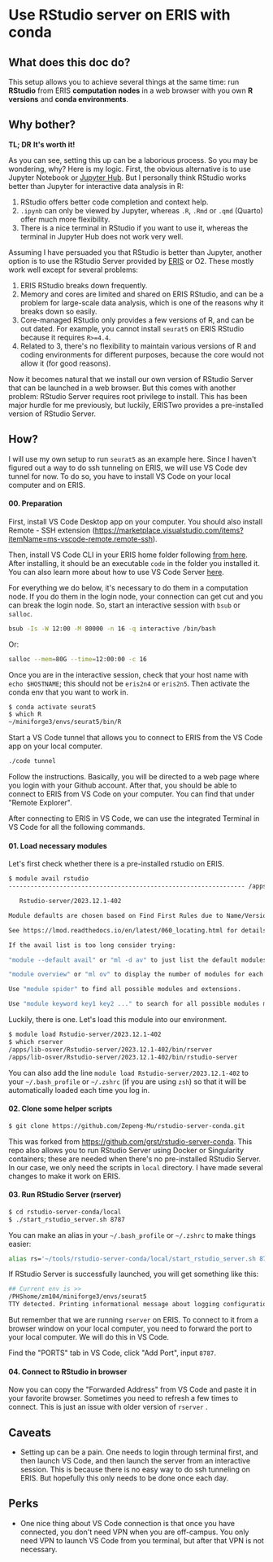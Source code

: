 # Use RStudio server on ERIS with conda

## What does this doc do?
This setup allows you to achieve several things at the same time: run **RStudio** from ERIS **computation nodes** in a web browser with you own **R versions** and **conda environments**.

## Why bother?
**TL; DR**
**It's worth it!**

As you can see, setting this up can be a laborious process. So you may be wondering, why? Here is my logic. First, the obvious alternative is to use Jupyter Notebook or [Jupyter Hub](https://jupyterhub2.partners.org). But I personally think RStudio works better than Jupyter for interactive data analysis in R:
1. RStudio offers better code completion and context help.
2. `.ipynb` can only be viewed by Jupyter, whereas `.R`, `.Rmd` or `.qmd` (Quarto) offer much more flexibility.
3. There is a nice terminal in RStudio if you want to use it, whereas the terminal in Jupyter Hub does not work very well.

Assuming I have persuaded you that RStudio is better than Jupyter, another option is to use the RStudio Server provided by [ERIS](https://rstudio2.partners.org) or O2. These mostly work well except for several problems:
1. ERIS RStudio breaks down frequently.
2. Memory and cores are limited and shared on ERIS RStudio, and can be a problem for large-scale data analysis, which is one of the reasons why it breaks down so easily.
3. Core-managed RStudio only provides a few versions of R, and can be out dated. For example, you cannot install `seurat5` on ERIS RStudio because it requires `R>=4.4`.
4. Related to 3, there's no flexibility to maintain various  versions of R and coding environments for different purposes, because the core would not allow it (for good reasons).

Now it becomes natural that we install our own version of RStudio Server that can be launched in a web browser. But this comes with another problem: RStudio Server requires root privilege to install. This has been major hurdle for me previously, but luckily, ERISTwo provides a pre-installed version of RStudio Server.

## How?

I will use my own setup to run `seurat5` as an example here. Since I haven't figured out a way to do ssh tunneling on ERIS, we will use VS Code dev tunnel for now. To do so, you have to install VS Code on your local computer and on ERIS.

#### 00. Preparation

First, install VS Code Desktop app on your computer. You should also install Remote - SSH extension (https://marketplace.visualstudio.com/items?itemName=ms-vscode-remote.remote-ssh).

Then, install VS Code CLI in your ERIS home folder following [from here](https://code.visualstudio.com/download).
After installing, it should be an executable `code` in the folder you installed it. You can also learn more about how to use VS Code Server [here](https://code.visualstudio.com/docs/remote/vscode-server).

For everything we do below, it's necessary to do them in a computation node. If you do them in the login node, your connection can get cut and you can break the login node. So, start an interactive session with `bsub` or `salloc`.

```sh
bsub -Is -W 12:00 -M 80000 -n 16 -q interactive /bin/bash
```

Or:

```sh
salloc --mem=80G --time=12:00:00 -c 16
```

Once you are in the interactive session, check that your host name with `echo $HOSTNAME`; this should not be `eris2n4` or `eris2n5`. Then activate the conda env that you want to work in.

```sh
$ conda activate seurat5
$ which R
~/miniforge3/envs/seurat5/bin/R
```

Start a VS Code tunnel that allows you to connect to ERIS from the VS Code app on your local computer.

```sh
./code tunnel
```

Follow the instructions. Basically, you will be directed to a web page where you login with your Github account. After that, you should be able to connect to ERIS from VS Code on your computer. You can find that under "Remote Explorer".

After connecting to ERIS in VS Code, we can use the integrated Terminal in VS Code for all the following commands.
#### 01. Load necessary modules
Let's first check whether there is a pre-installed rstudio on ERIS.
```sh
$ module avail rstudio
----------------------------------------------------------------- /apps/modulefiles/conversion ------------------------------------------------------------------

   Rstudio-server/2023.12.1-402

Module defaults are chosen based on Find First Rules due to Name/Version/Version modules found in the module tree.

See https://lmod.readthedocs.io/en/latest/060_locating.html for details.

If the avail list is too long consider trying:

"module --default avail" or "ml -d av" to just list the default modules.

"module overview" or "ml ov" to display the number of modules for each name.

Use "module spider" to find all possible modules and extensions.

Use "module keyword key1 key2 ..." to search for all possible modules matching any of the "keys".
```

Luckily, there is one. Let's load this module into our environment.
```sh
$ module load Rstudio-server/2023.12.1-402
$ which rserver
/apps/lib-osver/Rstudio-server/2023.12.1-402/bin/rserver                      $ which rstudio-server
/apps/lib-osver/Rstudio-server/2023.12.1-402/bin/rstudio-server
```

You can also add the line `module load Rstudio-server/2023.12.1-402` to your `~/.bash_profile` or `~/.zshrc` (if you are using `zsh`) so that it will be automatically loaded each time you log in.

#### 02. Clone some helper scripts

```sh
$ git clone https://github.com/Zepeng-Mu/rstudio-server-conda.git
```

This was forked from https://github.com/grst/rstudio-server-conda. This repo also allows you to run RStudio Server using Docker or Singularity containers; these are needed when there's no pre-installed RStudio Server. In our case, we only need the scripts in `local` directory. I have made several changes to make it work on ERIS.

#### 03. Run RStudio Server (rserver)

```sh
$ cd rstudio-server-conda/local
$ ./start_rstudio_server.sh 8787
```

You can make an alias in your `~/.bash_profile` or `~/.zshrc` to make things easier:
```sh
alias rs='~/tools/rstudio-server-conda/local/start_rstudio_server.sh 8787'
```

If RStudio Server is successfully launched, you will get something like this:

```sh
## Current env is >>
/PHShome/zm104/miniforge3/envs/seurat5
TTY detected. Printing informational message about logging configuration. Logging configuration loaded from '/etc/rstudio/logging.conf'. Logging to '/PHShome/zm104/.local/share/rstudio/log/rserver.log'.
```

But remember that we are running `rserver` on ERIS. To connect to it from a browser window on your local computer, you need to forward the port to your local computer. We will do this in VS Code.

Find the "PORTS" tab in VS Code, click "Add Port", input `8787`.

#### 04. Connect to RStudio in browser

Now you can copy the "Forwarded Address" from VS Code and paste it in your favorite browser. Sometimes you need to refresh a few times to connect. This is just an issue with older version of `rserver` .

## Caveats

- Setting up can be a pain. One needs to login through terminal first, and then launch VS Code, and then launch the server from an interactive session. This is because there is no easy way to do ssh tunneling on ERIS. But hopefully this only needs to be done once each day.

## Perks

- One nice thing about VS Code connection is that once you have connected, you don't need VPN when you are off-campus. You only need VPN to launch VS Code from you terminal, but after that VPN is not necessary.
